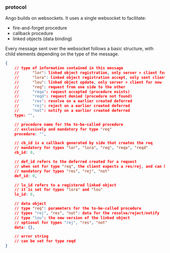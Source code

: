 ### protocol

Ango builds on websockets. It uses a single websocket to facilitate:
 - fire-and-forget procedure
 - callback procedure
 - linked objects (data binding)

Every message sent over the websocket follows a basic structure, with child elements depending on the type of the message.

```json
{
	// type of information contained in this message
	//		"lor": linked object registration, only server > client for now
	//		"lora": linked object registration accept, only sent client > server for now
	//		"lou": linked object update, only server > client for now
	//		"req": request from one side to the other
	//		"reqa": request accepted (procedure exists)
	//		"reqd": request denied (procedure not found)
	//		"res": resolve on a earlier created deferred
	//		"rej": reject on a earlier created deferred
	//		"not": notify on a earlier created deferred
	type: "",

	// procedure name for the to-be-called procedure
	// exclusively and mandatory for type "req"
	procedure: "",

	// cb_id is a callback generated by side that creates the req
	// mandatory for types "lor", "lora", "req", "reqa", "reqd"
	cb_id: 0,

	// def_id refers to the deferred created for a request
	// when set for type "req", the client expects a res/rej, and can handle not.
	// mandatory for types "res", "rej", "not"
	def_id: 0,

	// lo_id refers to a registered linked object
	// it is set for types "lora" and "lou"
	lo_id: 0,

	// data object
	// type "req": parameters for the to-be-called procedure
	// types "rej", "res", "not": data for the resolve/reject/notify
	// type "lou": the new version of the linked object
	// optional for types "rej", "res", "not"
	data: {},

	// error string
	// can be set for type reqd
}
```